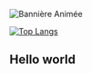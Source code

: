 ![Bannière Animée](./assets/background/github-fond.gif)

[![Top Langs](https://github-readme-stats.vercel.app/api/top-langs/?username=Sjossa)](https://github.com/anuraghazra/github-readme-stats)
## Hello world
